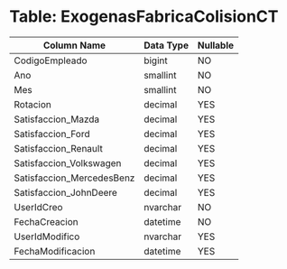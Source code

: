 # Table: ExogenasFabricaColisionCT

| Column Name | Data Type | Nullable |
|-------------|-----------|----------|
| CodigoEmpleado | bigint | NO |
| Ano | smallint | NO |
| Mes | smallint | NO |
| Rotacion | decimal | YES |
| Satisfaccion_Mazda | decimal | YES |
| Satisfaccion_Ford | decimal | YES |
| Satisfaccion_Renault | decimal | YES |
| Satisfaccion_Volkswagen | decimal | YES |
| Satisfaccion_MercedesBenz | decimal | YES |
| Satisfaccion_JohnDeere | decimal | YES |
| UserIdCreo | nvarchar | NO |
| FechaCreacion | datetime | NO |
| UserIdModifico | nvarchar | YES |
| FechaModificacion | datetime | YES |
